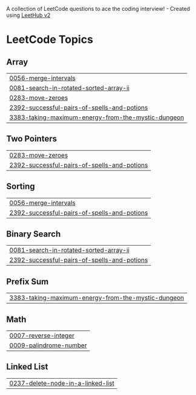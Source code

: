 A collection of LeetCode questions to ace the coding interview! - Created using [LeetHub v2](https://github.com/arunbhardwaj/LeetHub-2.0)
<!---LeetCode Topics Start-->
# LeetCode Topics
## Array
|  |
| ------- |
| [0056-merge-intervals](https://github.com/siddhu-17/leetcodesiddhu/tree/master/0056-merge-intervals) |
| [0081-search-in-rotated-sorted-array-ii](https://github.com/siddhu-17/leetcodesiddhu/tree/master/0081-search-in-rotated-sorted-array-ii) |
| [0283-move-zeroes](https://github.com/siddhu-17/leetcodesiddhu/tree/master/0283-move-zeroes) |
| [2392-successful-pairs-of-spells-and-potions](https://github.com/siddhu-17/leetcodesiddhu/tree/master/2392-successful-pairs-of-spells-and-potions) |
| [3383-taking-maximum-energy-from-the-mystic-dungeon](https://github.com/siddhu-17/leetcodesiddhu/tree/master/3383-taking-maximum-energy-from-the-mystic-dungeon) |
## Two Pointers
|  |
| ------- |
| [0283-move-zeroes](https://github.com/siddhu-17/leetcodesiddhu/tree/master/0283-move-zeroes) |
| [2392-successful-pairs-of-spells-and-potions](https://github.com/siddhu-17/leetcodesiddhu/tree/master/2392-successful-pairs-of-spells-and-potions) |
## Sorting
|  |
| ------- |
| [0056-merge-intervals](https://github.com/siddhu-17/leetcodesiddhu/tree/master/0056-merge-intervals) |
| [2392-successful-pairs-of-spells-and-potions](https://github.com/siddhu-17/leetcodesiddhu/tree/master/2392-successful-pairs-of-spells-and-potions) |
## Binary Search
|  |
| ------- |
| [0081-search-in-rotated-sorted-array-ii](https://github.com/siddhu-17/leetcodesiddhu/tree/master/0081-search-in-rotated-sorted-array-ii) |
| [2392-successful-pairs-of-spells-and-potions](https://github.com/siddhu-17/leetcodesiddhu/tree/master/2392-successful-pairs-of-spells-and-potions) |
## Prefix Sum
|  |
| ------- |
| [3383-taking-maximum-energy-from-the-mystic-dungeon](https://github.com/siddhu-17/leetcodesiddhu/tree/master/3383-taking-maximum-energy-from-the-mystic-dungeon) |
## Math
|  |
| ------- |
| [0007-reverse-integer](https://github.com/siddhu-17/leetcodesiddhu/tree/master/0007-reverse-integer) |
| [0009-palindrome-number](https://github.com/siddhu-17/leetcodesiddhu/tree/master/0009-palindrome-number) |
## Linked List
|  |
| ------- |
| [0237-delete-node-in-a-linked-list](https://github.com/siddhu-17/leetcodesiddhu/tree/master/0237-delete-node-in-a-linked-list) |
<!---LeetCode Topics End-->